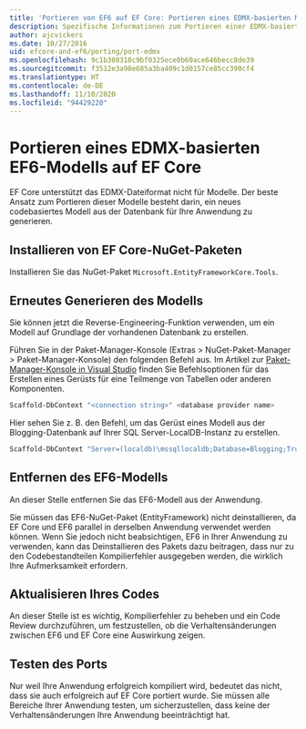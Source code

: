 ```yaml
---
title: 'Portieren von EF6 auf EF Core: Portieren eines EDMX-basierten Modells'
description: Spezifische Informationen zum Portieren einer EDMX-basierten Entity Framework 6-Modellanwendung zu Entity Framework Core
author: ajcvickers
ms.date: 10/27/2016
uid: efcore-and-ef6/porting/port-edmx
ms.openlocfilehash: 9c1b308318c9bf0325ece0b60ace646becc8de39
ms.sourcegitcommit: f3512e3a98e685a3ba409c1d0157ce85cc390cf4
ms.translationtype: HT
ms.contentlocale: de-DE
ms.lasthandoff: 11/10/2020
ms.locfileid: "94429220"
---
```

# <a name="porting-an-ef6-edmx-based-model-to-ef-core"></a>Portieren eines EDMX-basierten EF6-Modells auf EF Core

EF Core unterstützt das EDMX-Dateiformat nicht für Modelle. Der beste Ansatz zum Portieren dieser Modelle besteht darin, ein neues codebasiertes Modell aus der Datenbank für Ihre Anwendung zu generieren.

## <a name="install-ef-core-nuget-packages"></a>Installieren von EF Core-NuGet-Paketen

Installieren Sie das NuGet-Paket `Microsoft.EntityFrameworkCore.Tools`.

## <a name="regenerate-the-model"></a>Erneutes Generieren des Modells

Sie können jetzt die Reverse-Engineering-Funktion verwenden, um ein Modell auf Grundlage der vorhandenen Datenbank zu erstellen.

Führen Sie in der Paket-Manager-Konsole (Extras > NuGet-Paket-Manager > Paket-Manager-Konsole) den folgenden Befehl aus. Im Artikel zur [Paket-Manager-Konsole in Visual Studio](xref:core/cli/powershell) finden Sie Befehlsoptionen für das Erstellen eines Gerüsts für eine Teilmenge von Tabellen oder anderen Komponenten.

```powershell
Scaffold-DbContext "<connection string>" <database provider name>
```

Hier sehen Sie z. B. den Befehl, um das Gerüst eines Modell aus der Blogging-Datenbank auf Ihrer SQL Server-LocalDB-Instanz zu erstellen.

```powershell
Scaffold-DbContext "Server=(localdb)\mssqllocaldb;Database=Blogging;Trusted_Connection=True;" Microsoft.EntityFrameworkCore.SqlServer
```

## <a name="remove-ef6-model"></a>Entfernen des EF6-Modells

An dieser Stelle entfernen Sie das EF6-Modell aus der Anwendung.

Sie müssen das EF6-NuGet-Paket (EntityFramework) nicht deinstallieren, da EF Core und EF6 parallel in derselben Anwendung verwendet werden können. Wenn Sie jedoch nicht beabsichtigen, EF6 in Ihrer Anwendung zu verwenden, kann das Deinstallieren des Pakets dazu beitragen, dass nur zu den Codebestandteilen Kompilierfehler ausgegeben werden, die wirklich Ihre Aufmerksamkeit erfordern.

## <a name="update-your-code"></a>Aktualisieren Ihres Codes

An dieser Stelle ist es wichtig, Kompilierfehler zu beheben und ein Code Review durchzuführen, um festzustellen, ob die Verhaltensänderungen zwischen EF6 und EF Core eine Auswirkung zeigen.

## <a name="test-the-port"></a>Testen des Ports

Nur weil Ihre Anwendung erfolgreich kompiliert wird, bedeutet das nicht, dass sie auch erfolgreich auf EF Core portiert wurde. Sie müssen alle Bereiche Ihrer Anwendung testen, um sicherzustellen, dass keine der Verhaltensänderungen Ihre Anwendung beeinträchtigt hat.
